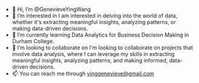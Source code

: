 - 👋 Hi, I’m @GenevieveYingWang
- 👀 I’m interested in I am interested in delving into the world of data, whether it's extracting meaningful insights, analyzing patterns, or making data-driven decisions.
- 🌱 I’m currently learning Data Analytics for Business Decision Making in Durham College.
- 💞️ I’m looking to collaborate on I'm looking to collaborate on projects that involve data analysis, where I can leverage my skills in extracting meaningful insights, analyzing patterns, and making informed, data-driven decisions.
- 📫 You can reach me through yinggenevieve@gmail.com

<!---
GenevieveYingWang/GenevieveYingWang is a ✨ special ✨ repository because its `README.md` (this file) appears on your GitHub profile.
You can click the Preview link to take a look at your changes.
--->
